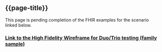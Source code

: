## {{page-title}}

This page is pending completion of the FHIR examples for the scenario linked below.

### [Link to the High Fidelity Wireframe for Duo/Trio testing (family sample)](https://cts5j3.axshare.com/)